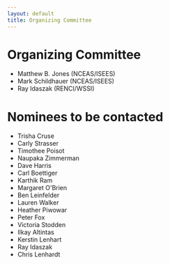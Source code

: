 ```yaml
---
layout: default
title: Organizing Committee
---
```


# Organizing Committee

- Matthew B. Jones (NCEAS/ISEES)
- Mark Schildhauer (NCEAS/ISEES)
- Ray Idaszak (RENCI/WSSI)

# Nominees to be contacted
- Trisha Cruse
- Carly Strasser
- Timothee Poisot
- Naupaka Zimmerman
- Dave Harris
- Carl Boettiger
- Karthik Ram
- Margaret O'Brien
- Ben Leinfelder
- Lauren Walker
- Heather Piwowar
- Peter Fox
- Victoria Stodden
- Ilkay Altintas
- Kerstin Lenhart
- Ray Idaszak
- Chris Lenhardt



